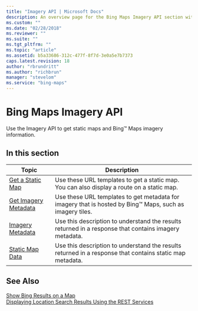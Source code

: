 ```yaml
---
title: "Imagery API | Microsoft Docs"
description: An overview page for the Bing Maps Imagery API section with links to articles that describe how to get static maps and Bing Maps imagery information.
ms.custom: ""
ms.date: "02/28/2018"
ms.reviewer: ""
ms.suite: ""
ms.tgt_pltfrm: ""
ms.topic: "article"
ms.assetid: b5a33686-312c-477f-8f7d-3e0a5e7b7373
caps.latest.revision: 18
author: "rbrundritt"
ms.author: "richbrun"
manager: "stevelom"
ms.service: "bing-maps"
---
```

# Bing Maps Imagery API

Use the Imagery API to get static maps and Bing™ Maps imagery information.  
  
## In this section  
  
|Topic|Description|  
|-|-|  
|[Get a Static Map](get-a-static-map.md)|Use these URL templates to get a static map. You can also display a route on a static map.|  
|[Get Imagery Metadata](get-imagery-metadata.md)|Use these URL templates to get metadata for imagery that is hosted by Bing™ Maps, such as imagery tiles.|  
|[Imagery Metadata](imagery-metadata.md)|Use this description to understand the results returned in a response that contains imagery metadata.|  
|[Static Map Data](static-map-data.md)|Use this description to understand the results returned in a response that contains static map metadata.|  
  
## See Also  
 [Show Bing Results on a  Map](https://msdn.microsoft.com/library/hh305206.aspx)   
 [Displaying Location Search Results Using the REST Services](https://msdn.microsoft.com/library/gg427601.aspx)